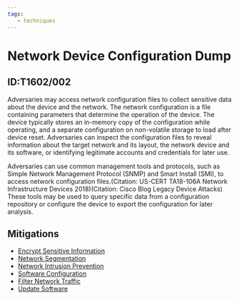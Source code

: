 ```yaml
---
tags:
   - techniques
---
```

# Network Device Configuration Dump
## ID:T1602/002
Adversaries may access network configuration files to collect sensitive data about the device and the network. The network configuration is a file containing parameters that determine the operation of the device. The device typically stores an in-memory copy of the configuration while operating, and a separate configuration on non-volatile storage to load after device reset. Adversaries can inspect the configuration files to reveal information about the target network and its layout, the network device and its software, or identifying legitimate accounts and credentials for later use.

Adversaries can use common management tools and protocols, such as Simple Network Management Protocol (SNMP) and Smart Install (SMI), to access network configuration files.(Citation: US-CERT TA18-106A Network Infrastructure Devices 2018)(Citation: Cisco Blog Legacy Device Attacks) These tools may be used to query specific data from a configuration repository or configure the device to export the configuration for later analysis. 
## Mitigations
* [Encrypt Sensitive Information](/mitre/mitigations/M1041)
* [Network Segmentation](/mitre/mitigations/M1030)
* [Network Intrusion Prevention](/mitre/mitigations/M1031)
* [Software Configuration](/mitre/mitigations/M1054)
* [Filter Network Traffic](/mitre/mitigations/M1037)
* [Update Software](/mitre/mitigations/M1051)
